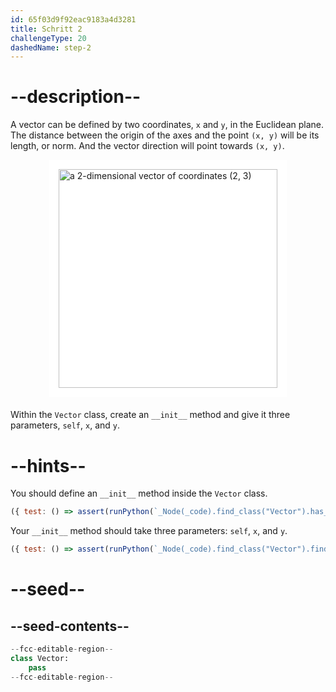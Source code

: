 ```yaml
---
id: 65f03d9f92eac9183a4d3281
title: Schritt 2
challengeType: 20
dashedName: step-2
---
```


# --description--

A vector can be defined by two coordinates, `x` and `y`, in the Euclidean plane. The distance between the origin of the axes and the point `(x, y)` will be its length, or norm. And the vector direction will point towards `(x, y)`.

<img alt="a 2-dimensional vector of coordinates (2, 3)" src="https://cdn.freecodecamp.org/curriculum/python/2dvector.png" style="background-color: white; height: 350px; width: auto; padding: 15px; display: block; margin-right: auto; margin-left: auto; margin-bottom: 1.2rem;" />

Within the `Vector` class, create an `__init__` method and give it three parameters, `self`, `x`, and `y`.

# --hints--

You should define an `__init__` method inside the `Vector` class.

```js
({ test: () => assert(runPython(`_Node(_code).find_class("Vector").has_function("__init__")`)) })
```

Your `__init__` method should take three parameters: `self`, `x`, and `y`.

```js
({ test: () => assert(runPython(`_Node(_code).find_class("Vector").find_function("__init__").has_args("self, x, y")`)) })
```

# --seed--

## --seed-contents--

```py
--fcc-editable-region--
class Vector:
    pass
--fcc-editable-region--
```

